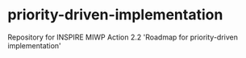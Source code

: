 # priority-driven-implementation
Repository for INSPIRE MIWP Action 2.2 'Roadmap for priority-driven implementation' 
